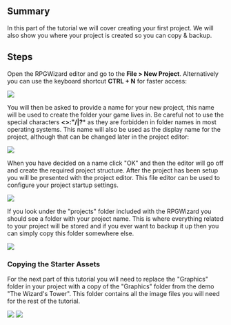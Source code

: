 ## Summary
In this part of the tutorial we will cover creating your first project. We will also show you where your project is created so you can copy & backup.

## Steps
Open the RPGWizard editor and go to the **File > New Project**. Alternatively you can use the keyboard shortcut **CTRL + N** for faster access:

![](images/my_first_game/01_new_project/images/1.png)

You will then be asked to provide a name for your new project, this name will be used to create the folder your game lives in. Be careful not to use the special characters **<>:"/\|?*** as they are forbidden in folder names in most operating systems. This name will also be used as the display name for the project, although that can be changed later in the project editor:

![](images/my_first_game/01_new_project/images/2.png)

When you have decided on a name click "OK" and then the editor will go off and create the required project structure. After the project has been setup you will be presented with the project editor. This file editor can be used to configure your project startup settings.

![](images/my_first_game/01_new_project/images/3.png)

If you look under the "projects" folder included with the RPGWizard you should see a folder with your project name. This is where everything related to your project will be stored and if you ever want to backup it up then you can simply copy this folder somewhere else.

![](images/my_first_game/01_new_project/images/4.png)

### Copying the Starter Assets
For the next part of this tutorial you will need to replace the "Graphics" folder in your project with a copy of the "Graphics" folder from the demo "The Wizard's Tower". This folder contains all the image files you will need for the rest of the tutorial.

![](images/my_first_game/01_new_project/images/5.png)
![](images/my_first_game/01_new_project/images/6.png)
